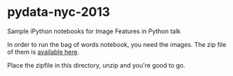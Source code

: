 pydata-nyc-2013
===============

Sample iPython notebooks for Image Features in Python talk

In order to run the bag of words notebook, you need the images.  The zip file of them is [available here][].

[available here]: https://dl.dropboxusercontent.com/u/367147/photos.zip

Place the zipfile in this directory, unzip and you're good to go.